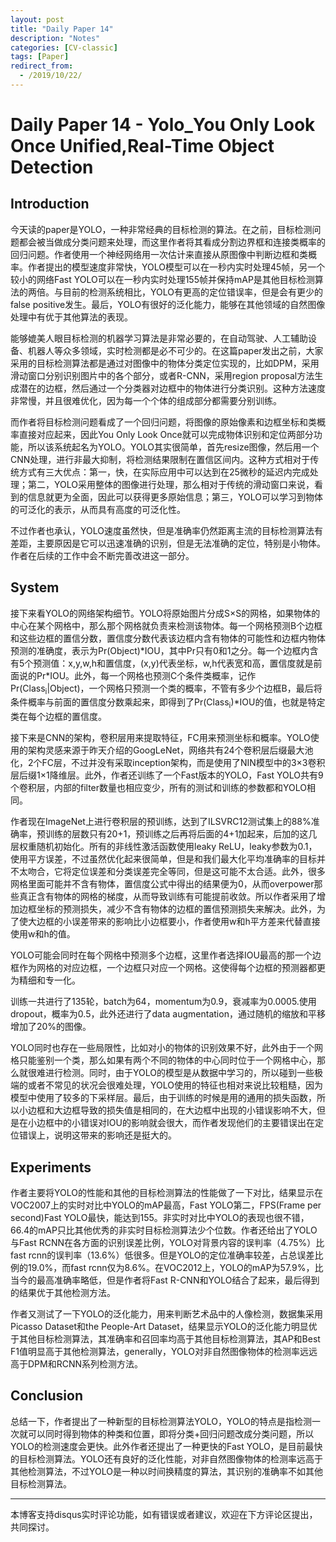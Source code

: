 ```yaml
---
layout: post
title: "Daily Paper 14"
description: "Notes"
categories: [CV-classic]
tags: [Paper]
redirect_from:
  - /2019/10/22/
---
```


# Daily Paper 14 - Yolo_You Only Look Once Unified,Real-Time Object Detection  

## Introduction  

今天读的paper是YOLO，一种非常经典的目标检测的算法。在之前，目标检测问题都会被当做成分类问题来处理，而这里作者将其看成分割边界框和连接类概率的回归问题。作者使用一个神经网络用一次估计来直接从原图像中判断边框和类概率。作者提出的模型速度非常快，YOLO模型可以在一秒内实时处理45帧，另一个较小的网络Fast YOLO可以在一秒内实时处理155帧并保持mAP是其他目标检测算法的两倍。与目前的检测系统相比，YOLO有更高的定位错误率，但是会有更少的false positive发生。最后，YOLO有很好的泛化能力，能够在其他领域的自然图像处理中有优于其他算法的表现。  

能够媲美人眼目标检测的机器学习算法是非常必要的，在自动驾驶、人工辅助设备、机器人等众多领域，实时检测都是必不可少的。在这篇paper发出之前，大家采用的目标检测算法都是通过对图像中的物体分类定位实现的，比如DPM，采用滑动窗口分别识别图片中的各个部分，或者R-CNN，采用region proposal方法生成潜在的边框，然后通过一个分类器对边框中的物体进行分类识别。这种方法速度非常慢，并且很难优化，因为每一个个体的组成部分都需要分别训练。  

而作者将目标检测问题看成了一个回归问题，将图像的原始像素和边框坐标和类概率直接对应起来，因此You Only Look Once就可以完成物体识别和定位两部分功能，所以该系统起名为YOLO。YOLO其实很简单，首先resize图像，然后用一个CNN处理，进行非最大抑制，将检测结果限制在置信区间内。这种方式相对于传统方式有三大优点：第一，快，在实际应用中可以达到在25微秒的延迟内完成处理；第二，YOLO采用整体的图像进行处理，那么相对于传统的滑动窗口来说，看到的信息就更为全面，因此可以获得更多原始信息；第三，YOLO可以学习到物体的可泛化的表示，从而具有高度的可泛化性。  

不过作者也承认，YOLO速度虽然快，但是准确率仍然距离主流的目标检测算法有差距，主要原因是它可以迅速准确的识别，但是无法准确的定位，特别是小物体。作者在后续的工作中会不断完善改进这一部分。  

## System  

接下来看YOLO的网络架构细节。YOLO将原始图片分成S×S的网格，如果物体的中心在某个网格中，那么那个网格就负责来检测该物体。每一个网格预测B个边框和这些边框的置信分数，置信度分数代表该边框内含有物体的可能性和边框内物体预测的准确度，表示为Pr(Object)\*IOU，其中Pr只有0和1之分。每一个边框内含有5个预测值：x,y,w,h和置信度，(x,y)代表坐标，w,h代表宽和高，置信度就是前面说的Pr\*IOU。此外，每一个网格也预测C个条件类概率，记作Pr(Class<sub>i</sub>\|Object)，一个网格只预测一个类的概率，不管有多少个边框B，最后将条件概率与前面的置信度分数乘起来，即得到了Pr(Class<sub>i</sub>)\*IOU的值，也就是特定类在每个边框的置信度。  

接下来是CNN的架构，卷积层用来提取特征，FC用来预测坐标和概率。YOLO使用的架构灵感来源于昨天介绍的GoogLeNet，网络共有24个卷积层后缀最大池化，2个FC层，不过并没有采取inception架构，而是使用了NIN模型中的3×3卷积层后缀1×1降维层。此外，作者还训练了一个Fast版本的YOLO，Fast YOLO共有9个卷积层，内部的filter数量也相应变少，所有的测试和训练的参数都和YOLO相同。  

作者现在ImageNet上进行卷积层的预训练，达到了ILSVRC12测试集上的88%准确率，预训练的层数只有20+1，预训练之后再将后面的4+1加起来，后加的这几层权重随机初始化。所有的非线性激活函数使用leaky ReLU，leaky参数为0.1，使用平方误差，不过虽然优化起来很简单，但是和我们最大化平均准确率的目标并不太吻合，它将定位误差和分类误差完全等同，但是这可能不太合适。此外，很多网格里面可能并不含有物体，置信度公式中得出的结果便为0，从而overpower那些真正含有物体的网格的梯度，从而导致训练有可能提前收敛。所以作者采用了增加边框坐标的预测损失，减少不含有物体的边框的置信预测损失来解决。此外，为了使大边框的小误差带来的影响比小边框要小，作者使用w和h平方差来代替直接使用w和h的值。  

YOLO可能会同时在每个网格中预测多个边框，这里作者选择IOU最高的那一个边框作为网格的对应边框，一个边框只对应一个网格。这使得每个边框的预测器都更为精细和专一化。  

训练一共进行了135轮，batch为64，momentum为0.9，衰减率为0.0005.使用dropout，概率为0.5，此外还进行了data augmentation，通过随机的缩放和平移增加了20%的图像。  

YOLO同时也存在一些局限性，比如对小的物体的识别效果不好，此外由于一个网格只能鉴别一个类，那么如果有两个不同的物体的中心同时位于一个网格中心，那么就很难进行检测。同时，由于YOLO的模型是从数据中学习的，所以碰到一些极端的或者不常见的状况会很难处理，YOLO使用的特征也相对来说比较粗糙，因为模型中使用了较多的下采样层。最后，由于训练的时候是用的通用的损失函数，所以小边框和大边框导致的损失值是相同的，在大边框中出现的小错误影响不大，但是在小边框中的小错误对IOU的影响就会很大，而作者发现他们的主要错误出在定位错误上，说明这带来的影响还是挺大的。  

## Experiments  

作者主要将YOLO的性能和其他的目标检测算法的性能做了一下对比，结果显示在VOC2007上的实时对比中YOLO的mAP最高，Fast YOLO第二，FPS(Frame per second)Fast YOLO最快，能达到155。非实时对比中YOLO的表现也很不错，66.4的mAP只比其他优秀的非实时目标检测算法少个位数。作者还给出了YOLO与Fast RCNN在各方面的识别误差比例，YOLO对背景内容的误判率（4.75%）比fast rcnn的误判率（13.6%）低很多。但是YOLO的定位准确率较差，占总误差比例的19.0%，而fast rcnn仅为8.6%。在VOC2012上，YOLO的mAP为57.9%，比当今的最高准确率略低，但是作者将Fast R-CNN和YOLO结合了起来，最后得到的结果优于其他检测方法。  

作者又测试了一下YOLO的泛化能力，用来判断艺术品中的人像检测，数据集采用Picasso Dataset和the People-Art Dataset，结果显示YOLO的泛化能力明显优于其他目标检测算法，其准确率和召回率均高于其他目标检测算法，其AP和Best F1值明显高于其他检测算法，generally，YOLO对非自然图像物体的检测率远远高于DPM和RCNN系列检测方法。  

## Conclusion  

总结一下，作者提出了一种新型的目标检测算法YOLO，YOLO的特点是指检测一次就可以同时得到物体的种类和位置，即将分类+回归问题改成分类问题，所以YOLO的检测速度会更快。此外作者还提出了一种更快的Fast YOLO，是目前最快的目标检测算法。YOLO还有良好的泛化性能，对非自然图像物体的检测率远高于其他检测算法，不过YOLO是一种以时间换精度的算法，其识别的准确率不如其他目标检测算法。  

---
本博客支持disqus实时评论功能，如有错误或者建议，欢迎在下方评论区提出，共同探讨。  

